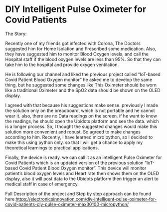 # DIY Intelligent Pulse Oximeter for Covid Patients
The Story:

Recently one of my friends got infected with Corona, The Doctors suggested him for Home Isolation and Prescribed some medication.
Also, they have suggested him to monitor Blood Oxygen levels, and call the Hospital staff if the blood oxygen levels are less than 95%. So that they can take him to the hospital and provide oxygen ventilation.

He is following our channel and liked the previous project called “IoT-based Covid Patient Blood Oxygen monitor” he asked me to develop the same thing, but he suggested some changes like This Oximeter should be worn like a traditional Oximeter and the SpO2 data should be shown on the OLED display.

I agreed with that because his suggestions make sense. previously I made the solution only on the breadboard, which is not portable and he cannot wear it. also, there are no Data readings on the screen. if he want to know the readings, he should open the Ubidots platform and see the data. which is a longer process. So, I thought the suggested changes would make this solution more convenient and robust. So agreed to make changes according to him. Recently, I have learned micro python, so I decided to make this using python only. so that I will get a chance to apply my theoretical learnings to practical applications.

Finally, the device is ready. we can call it as an Intelligent Pulse Oximeter for Covid Patients which is an updated version of the previous solution “IoT-based Covid Patient Blood Oxygen monitor”. This device will monitor patient’s blood oxygen levels and Heart rate then shows them on the OLED display, also it will post data to the Ubidots platform then trigger an alert to medical staff in case of emergency.

Full Description of the project and Step by step approach can be found here:https://electronicsinnovation.com/diy-intelligent-pulse-oximeter-for-covid-patients-diy-pulse-oximeter-max30100-micropython/
